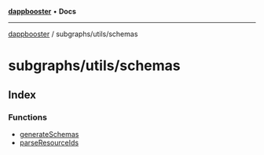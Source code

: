 [**dappbooster**](../../../README.md) • **Docs**

***

[dappbooster](../../../modules.md) / subgraphs/utils/schemas

# subgraphs/utils/schemas

## Index

### Functions

- [generateSchemas](functions/generateSchemas.md)
- [parseResourceIds](functions/parseResourceIds.md)
